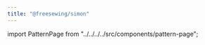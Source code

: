 ```yaml
---
title: "@freesewing/simon"
---
```


import PatternPage from "../../../../src/components/pattern-page";

<PatternPage pattern="simon" />